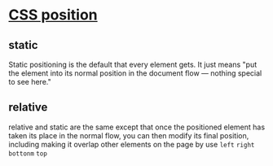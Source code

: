 # [CSS position](https://developer.mozilla.org/en-US/docs/Learn/CSS/CSS_layout/Positioning)

## static

Static positioning is the default that every element gets. It just means "put the element into its normal position in the document flow — nothing special to see here."

## relative

relative and static are the same except that once the positioned element has taken its place in the normal flow, you can then modify its final position, including making it overlap other elements on the page by use `left` `right` `bottonm` `top`
